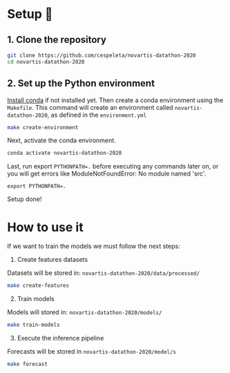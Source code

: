 # Setup 🚀

## 1. Clone the repository

```bash
git clone https://github.com/cespeleta/novartis-datathon-2020
cd novartis-datathon-2020
```

## 2. Set up the Python environment

[Install conda](https://conda.io/projects/conda/en/latest/user-guide/install/linux.html) if not installed yet. Then create a conda environment using the `Makefile`. This command will create an environment called `novartis-datathon-2020`, as defined in the `environment.yml`

```bash
make create-environment
```

Next, activate the conda environment.

```bash
conda activate novartis-datathon-2020
```

Last, run export `PYTHONPATH=.` before executing any commands later on, or you will get errors like ModuleNotFoundError: No module named 'src'.

```
export PYTHONPATH=.
```
Setup done!

# How to use it

If we want to train the models we must follow the next steps:

1. Create features datasets

Datasets will be stored in: `novartis-datathon-2020/data/processed/`

```bash
make create-features
```

2. Train models

Models will stored in: `novartis-datathon-2020/models/`

```bash
make train-models
```

3. Execute the inference pipeline

Forecasts will be stored in `novartis-datathon-2020/model/s`

```bash
make forecast
```